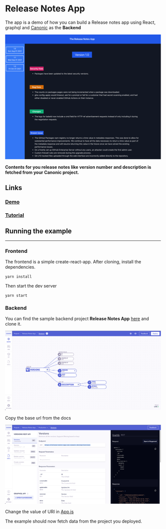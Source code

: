# Release Notes App

The app is a demo of how you can build a Release notes app using React, graphql and [Canonic](https://canonic.dev/) as the **Backend**

![Screenshot](./screenshots/screenshot-1.png)

**Contents for you release notes like version number and description is fetched from your Canonic project.**

## Links

### [Demo](https://eloquent-brown-404f49.netlify.app/)

### [Tutorial]()

## Running the example

---

### Frontend

The frontend is a simple create-react-app. After cloning, install the dependencies.

```
yarn install
```

Then start the dev server

```
yarn start
```

### Backend

You can find the sample backend project **Release Notes App** [here](https://app.canonic.dev/dashboard/marketplace/samples) and clone it.

![Screenshot](./screenshots/screenshot-2.png)

Copy the base url from the docs

![Screenshot](./screenshots/screenshot-3.png)

Change the value of URI in [App.js](./src/App.js)

The example should now fetch data from the project you deployed.

